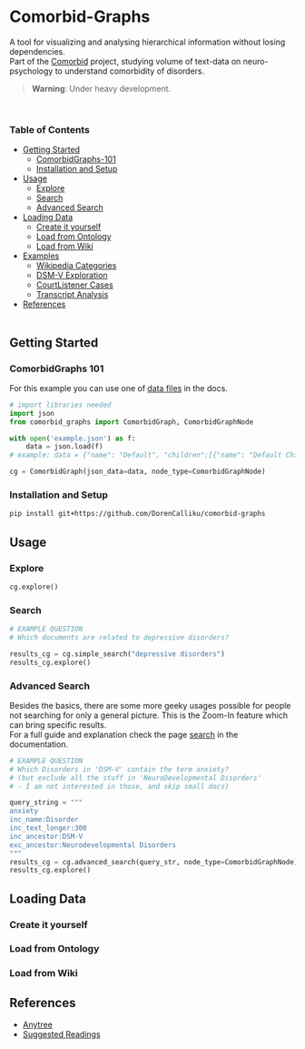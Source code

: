 # Comorbid-Graphs
A tool for visualizing and analysing hierarchical information without losing dependencies.     
Part of the [Comorbid]() project, studying volume of text-data on neuro-psychology to understand comorbidity of disorders.  


> **Warning**: Under heavy development.
<br>

### Table of Contents
* [Getting Started](#getting-started)
    - [ComorbidGraphs-101](#comorbidgraphs-101)
    - [Installation and Setup](#installation-and-setup)
* [Usage](#usage)
    - [Explore](#explore)
    - [Search](#search)
    - [Advanced Search](#advanced-search)
* [Loading Data](#loading-data)
    - [Create it yourself](docs/ontologies.md)
    - [Load from Ontology](docs/ontologies.md)
    - [Load from Wiki](docs/ontologies.md)
* [Examples](#examples)
    - [Wikipedia Categories](./examples/Wikipedia.ipynb)
    - [DSM-V Exploration](./examples/DSM-V-Symptom.ipynb)
    - [CourtListener Cases](./examples/DSM-V-Symptom.ipynb)
    - [Transcript Analysis](./examples/DSM-V-Symptom.ipynb)
* [References](#references)
<br><br>

## Getting Started

### ComorbidGraphs 101

For this example you can use one of [data files](https://github.com/DorenCalliku/comorbid-graphs/examples/data) in the docs.

```python
# import libraries needed
import json
from comorbid_graphs import ComorbidGraph, ComorbidGraphNode

with open('example.json') as f:
    data = json.load(f)
# example: data = {"name": "Default", "children":[{"name": "Default Child", "children":[]}]}

cg = ComorbidGraph(json_data=data, node_type=ComorbidGraphNode)
```

### Installation and Setup

```bash
pip install git+https://github.com/DorenCalliku/comorbid-graphs
```

## Usage

### Explore

```python
cg.explore()
```

### Search

```python
# EXAMPLE QUESTION
# Which documents are related to depressive disorders?

results_cg = cg.simple_search("depressive disorders")
results_cg.explore()
```


### Advanced Search
Besides the basics, there are some more geeky usages possible for people not searching for only a general picture.
This is the Zoom-In feature which can bring specific results.   
For a full guide and explanation check the page [search](docs/search.md) in the documentation.

```python
# EXAMPLE QUESTION
# Which Disorders in 'DSM-V' contain the term anxiety?
# (but exclude all the stuff in 'NeuroDevelopmental Disorders'
# - I am not interested in those, and skip small docs)

query_string = """
anxiety
inc_name:Disorder
inc_text_longer:300
inc_ancestor:DSM-V
exc_ancestor:Neurodevelopmental Disorders
"""
results_cg = cg.advanced_search(query_str, node_type=ComorbidGraphNode)
results_cg.explore()
```

## Loading Data

### Create it yourself

### Load from Ontology


### Load from Wiki
## References
- [Anytree](https://anytree.readthedocs.io/en/latest/index.html)
- [Suggested Readings](docs/notes.md)
